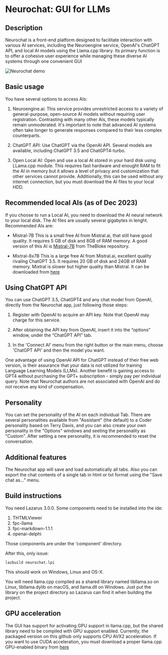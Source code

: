 # Neurochat: GUI for LLMs

## Description
Neurochat is a front-end platform designed to facilitate interaction with various AI services, including the Neuroengine service, OpenAI's ChatGPT API, and local AI models using the Llama.cpp library. Its primary function is to offer a cohesive user experience while managing these diverse AI systems through one convenient GUI

![Neurochat demo](https://raw.githubusercontent.com/ortegaalfredo/neurochat/main/neurochat-demo.gif)

## Basic usage
You have several options to access AIs:

1. Neuroengine.ai: This service provides unrestricted access to a variety of general-purpose, open-source AI models without requiring user registration. Contrasting with many other AIs, these models typically remain unmoderated. It's important to note that advanced AI systems often take longer to generate responses compared to their less complex counterparts.

2. ChatGPT API: Use ChatGPT via the OpenAI API. Several models are available, including ChatGPT 3.5 and ChatGPT4-turbo.

3. Open Local AI: Open and use a local AI stored in your hard disk using LLama.cpp module. This requires fast hardware and enought RAM to fit the AI in memory but it allows a level of privacy and customization that other services cannot provide. Additionally, this can be used without any internet connection, but you must download the AI files to your local HDD.

## Recommended local AIs (as of Dec 2023)

If you choose to run a Local AI, you need to download the AI neural network to your local disk. The AI files are usually several gigabytes in lenght. Recommended AIs are:

* Mistral-7B This is a small free AI from Mistral.ai, that still have good quality. It requires 5 GB of disk and 8GB of RAM memory. A good version of this AI is [Mistral-7B](https://huggingface.co/TheBloke/mistral-7B-finetuned-orca-dpo-v2-GGUF/blob/main/mistral-7b-finetuned-orca-dpo-v2.Q4_K_M.gguf) from TheBloke repository.

* Mixtral-8x7B This is a large free AI from Mistral.ai, excellent quality rivaling ChatGPT 3.5. It requires 20 GB of disk and 24GB of RAM memory. Mixtral is slower but higher quality than Mistral. It can be downloaded from [here](https://huggingface.co/TheBloke/Mixtral-8x7B-Instruct-v0.1-GGUF/resolve/main/mixtral-8x7b-instruct-v0.1.Q3_K_M.gguf)

## Using ChatGPT API

You can use ChatGPT 3.5, ChatGPT4 and any chat model from OpenAI, directly from the Neurochat app, just following those steps:

1. Register with OpenAI to acquire an API key. Note that OpenAI may charge for this service.

2. After obtaining the API key from OpenAI, insert it into the “options” window, under the “ChatGPT API” tab.

3. In the 'Connect AI' menu from the right button or the main menu, choose 'ChatGPT API' and then the model you want.

One advantage of using OpenAI API for ChatGPT instead of their free web version, is their assurance that your data is not utilized for training Language Learning Models (LLMs). Another benefit is gaining access to GPT4 without purchasing the GPT+ subscription - simply pay per individual query. Note that Neurochat authors are not associated with OpenAI and do not receive any kind of compensation.

## Personality

You can set the personality of the AI on each individual Tab. There are several personalities available from "Assistant" (the default) to a Coder personality based on Terry Davis, and you can also create your own personality in the "Options" windows and seeting the personality as "Custom". After setting a new personality, it is recommended to reset the conversation.

## Additional features

The Neurochat app will save and load automatically all tabs. Also you can export the chat contents of a single tab in html or txt format using the "Save chat as..." menu.

## Build instructions

You need Lazarus 3.0.0. Some components need to be installed into the ide:

1. THTMLViewer
2. fpc-llama
3. fpc-markdown-1.1.1
4. openai-delphi

Those components are under the 'component' directory.

After this, only issue:

```lazbuild neurochat.lpi```

This should work on Windows, Linux and OS-X.

You will need llama.cpp compiled as a shared library named libllama.so on Linux, libllama.dylib on macOS, and llama.dll on Windows. Just put the library on the project directory so Lazarus can find it when building the project.

## GPU acceleration

The GUI has support for activating GPU support in llama.cpp, but the shared library need to be compiled with GPU support enabled. 
Currently, the packaged version on this github only supports CPU AVX2 acceleration. If you want to use CUDA acceleration, you must download a proper llama.cpp GPU-enabled binary from [here](https://github.com/ggerganov/llama.cpp/releases/tag/b1696)


